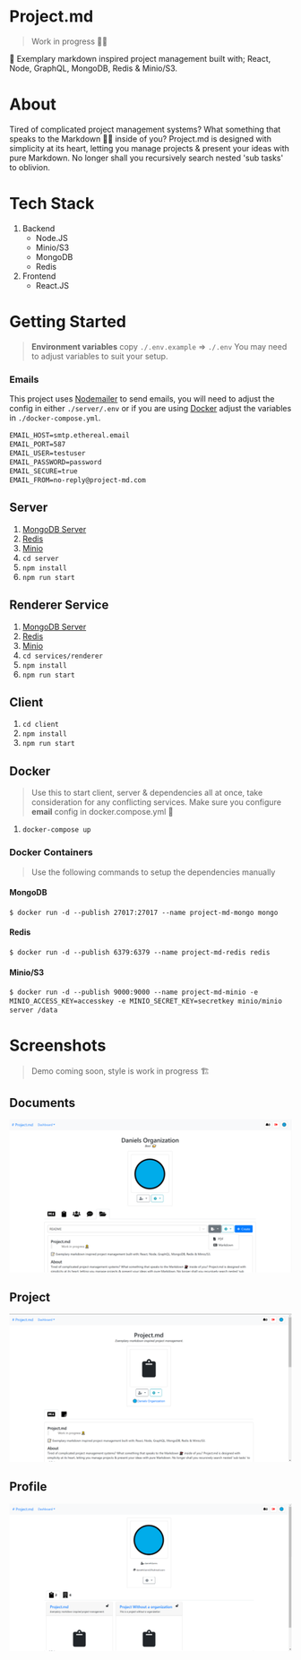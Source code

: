 # Project.md
> Work in progress 👷‍♂️

📝 Exemplary markdown inspired project management built with; React, Node, GraphQL, MongoDB, Redis & Minio/S3.

# About
Tired of complicated project management systems? What something that speaks to the Markdown 🐱‍👤 inside of you? Project.md is designed with simplicity at its heart, letting you manage projects & present your ideas with pure Markdown. No longer shall you recursively search nested 'sub tasks' to oblivion.

# Tech Stack
1. Backend
    * Node.JS
    * Minio/S3
    * MongoDB
    * Redis
3. Frontend
    * React.JS

# Getting Started
> **Environment variables** copy `./.env.example` => `./.env` You may need to adjust variables to suit your setup.

### Emails
This project uses [Nodemailer](https://nodemailer.com/about/) to send emails, you will need to adjust the config in either `./server/.env` or if you are using [Docker](#docker) adjust the variables in `./docker-compose.yml`.

```
EMAIL_HOST=smtp.ethereal.email
EMAIL_PORT=587
EMAIL_USER=testuser
EMAIL_PASSWORD=password
EMAIL_SECURE=true
EMAIL_FROM=no-reply@project-md.com
```

## Server 
1. [MongoDB Server](https://www.mongodb.com/)
2. [Redis](https://redis.io/)
3. [Minio](https://min.io/)
4. `cd server`
5. `npm install`
6. `npm run start`

## Renderer Service
1. [MongoDB Server](https://www.mongodb.com/)
2. [Redis](https://redis.io/)
3. [Minio](https://min.io/)
4. `cd services/renderer`
5. `npm install`
6. `npm run start`

## Client 
1. `cd client`
2. `npm install`
3. `npm run start`

## Docker
> Use this to start client, server & dependencies all at once, take consideration for any conflicting services. Make sure you configure **email** config in docker.compose.yml 🐳

1. `docker-compose up`

### Docker Containers
> Use the following commands to setup the dependencies manually

#### MongoDB
```
$ docker run -d --publish 27017:27017 --name project-md-mongo mongo 
```

#### Redis
```
$ docker run -d --publish 6379:6379 --name project-md-redis redis
```

#### Minio/S3
```
$ docker run -d --publish 9000:9000 --name project-md-minio -e MINIO_ACCESS_KEY=accesskey -e MINIO_SECRET_KEY=secretkey minio/minio server /data
```

# Screenshots
> Demo coming soon, style is work in progress 🏗

## Documents
![documents](./assets/documents.sneek.png)

## Project
![project page](./assets/project-sneek.png)

## Profile
![profile page](./assets/profile-sneek.png)

